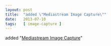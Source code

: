 ```yaml
---
layout: post
title:  "added \"Mediastream Image Capture\""
date:   2013-07-10
tags:   [ image-capture ]
---
```


added "[Mediastream Image Capture](/spec/image-capture)"

